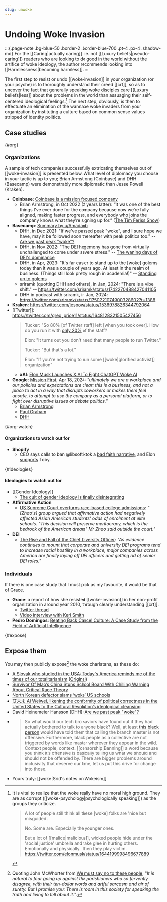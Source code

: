 ```yaml
---
slug: unwoke
---
```


# Undoing Woke Invasion

:::{.page-note .bg-blue-50 .border-2 .border-blue-700 .pt-4 .px-4 .shadow-md}
For the [[Caring|actually caring]] (ie. not [[Luxury beliefs|pseudo-caring]]) readers who are looking to do good in the world without the artifice of woke ideology, the author recommends looking into [[Harmlessness|becoming harmless]].
:::

The first step to resist or undo [[woke-invasion]] in your organization (or your psyche) is to thoroughly understand their creed [[crt]], so as to uncover the fact that generally speaking woke disciples care [[Luxury beliefs|less]] about the problems in the world than assuaging their self-centered ideological feelings.[^mhg] The next step, obviously, is then to effectuate an elimination of the wannabe woke invaders from your organization by instituting a culture based on common sense values stripped of identity politics.

[^mhg]: It is vital to realize that the woke really have no moral high ground. They are as corrupt ([[woke-psychology|psychologically speaking]]) as the groups they criticize.
    > A lot of people still think all these [woke] folks are 'nice but misguided'.
    > 
    > No. Some are. Especially the younger ones.
    > 
    > But a lot of [[malice|malicious]], wicked people hide under the 'social justice' umbrella and take glee in hurting others. Emotionally and physically. Then they play victim. https://twitter.com/elonmusk/status/1644199998496677889

## Case studies

{#org}
### Organizations

A sample of tech companies successfully extricating themselves out of [[woke-invasion]] is presented below. What level of diplomacy you choose in your tactic is up to you; Brian Armstrong (Coinbase) and DHH (Basecamp) were demonstrably more diplomatic than Jesse Powell (Kraken).

- **Coinbase**: [Coinbase is a mission focused company](https://blog.coinbase.com/coinbase-is-a-mission-focused-company-af882df8804)
	- Brian Armstrong, in Oct 2022 (2 years latter): “It was one of the best things I’ve ever done for the company because now we’re fully aligned, making faster progress, and everybody who joins the company knows what they’re signing up for.” ([The Tim Feriss Show](https://twitter.com/FrankAFetter/status/1740951131755524193))
- **Basecamp**: [Summary by u/Amadanb](https://old.reddit.com/r/TheMotte/comments/n3pe45/culture_war_roundup_for_the_week_of_may_03_2021/gwwj9vm/?context=3&sort=best)
	- DHH, in Dec 2021: "If we've passed peak "woke", and I sure hope we have, may it be followed soon thereafter with peak politics too." -- [Are we past peak "woke"?](https://world.hey.com/dhh/are-we-past-peak-woke-c313b7d1)
	- DHH, in Nov 2022: "The DEI hegemony has gone from virtually unchallenged to come under severe stress." -- [The waning days of DEI's dominance](https://world.hey.com/dhh/the-waning-days-of-dei-s-dominance-9a5b656c)
	- DHH, in Apr, 2023: "It's far easier to stand up to the [woke] golems today than it was a couple of years ago. At least in the realm of business. (Things still look pretty rough in academia!)" -- [Standing up to golems](https://world.hey.com/dhh/standing-up-to-golems-c98dd4a8)
  	- sriramk (quotting DHH and others), in Jan, 2024: "There is a vibe shift." -- https://twitter.com/sriramk/status/1742270488427041105
  	- DHH in podcast with sriramk, in Jan,  2024: https://twitter.com/sriramk/status/1750221074900328602?t=1388
- **Kraken**: https://twitter.com/jespow/status/1536978826344792064 
- [[Twitter]]: https://twitter.com/greg_price11/status/1648128321505427456
    > Tucker: "So 80% [of Twitter staff] left [when you took over]. How do you run it with [only 20%](https://twitter.com/elonmusk/status/1593899029531803649) of the staff?
    >
    > Elon: "It turns out you don't need that many people to run Twitter."
    > 
    > Tucker: "But that's a lot."
    > 
    > Elon: "If you're not trying to run some [[woke|glorified activist]] organization"
    - **xAI**: [Elon Musk Launches X.AI To Fight ChatGPT Woke AI](https://www.forbes.com/sites/martineparis/2023/04/16/elon-musk-launches-xai-to-fight-chatgpt-woke-ai-with-twitter-data/?sh=ae7c73151f82)
- **Google**: [Mission First](https://blog.google/inside-google/company-announcements/building-ai-future-april-2024/), Apr 18, 2024: *"ultimately we are a workplace and our policies and expectations are clear: this is a business, and not a place to act in a way that disrupts coworkers or makes them feel unsafe, to attempt to use the company as a personal platform, or to fight over disruptive issues or debate politics."*
  - [Brian Armstrong](https://twitter.com/brian_armstrong/status/1781351372946022459)
  - [Paul Graham](https://twitter.com/paulg/status/1781329523155357914)
  - [DHH](https://twitter.com/dhh/status/1781299786236432737)

{#org-watch}
#### Organizations to watch out for

- **Shopify**
  - CEO says calls to ban @libsoftiktok a [bad faith narrative](https://twitter.com/tobi/status/1596440473849274369), and Elon [supports](https://twitter.com/elonmusk/status/1597185759316152320) Toby.

{#ideologies}
#### Ideologies to watch out for

- [[Gender Ideology]]
  - [The cult of gender ideology is finally disintegrating](https://archive.is/20230609223701/https://www.telegraph.co.uk/columnists/2023/05/30/the-cult-of-gender-ideology-finally-crumbling/#selection-2957.4-2957.57)
- **Affirmative Action**
  - [US Supreme Court overturns race-based college admissions](https://www.bbc.com/news/world-us-canada-65886212): *"[Zhao's] group argued that affirmative action had negatively affected Asian American students' odds of enrolment at elite schools. "This decision will preserve meritocracy, which is the bedrock of the American dream" Mr Zhao said outside the court."*
- **DEI**
  - [The Rise and Fall of the Chief Diversity Officer](https://twitter.com/lhfang/status/1682414781020491776): *"As evidence continues to mount that corporate and university DEI programs tend to increase racial hostility in a workplace, major companies across America are finally laying off DEI officers and getting rid of senior DEI roles."*

### Individuals

If there is one case study that I must pick as my favourite, it would be that of Grace.

- **Grace**: a report of how she resisted [[woke-invasion]] in her non-profit organization in around year 2010, through clearly understanding [[crt]].
  - [Twitter thread](https://threadreaderapp.com/thread/1386739669866455043.html)
  - [Video interview with Keri Smith](https://odysee.com/@unsafe:f/deprogrammed-grace-surviving-a-woke:2?)
- **Pedro Domingos**: [Beating Back Cancel Culture: A Case Study from the Field of Artificial Intelligence](https://archive.ph/0yUs8)

{#expose}
## Expose them

You may then publicly expose[^no] the woke charlatans, as these do:

[^no]: Quoting John McWhorter from [We must say no to these people](https://world.hey.com/dhh/we-must-say-no-to-these-people-e0fb301c), "*It is natural to fear going up against the parishioners who so fervently disagree, with their ten-dollar words and artful sarcasm and air of surety. But I promise you: There is room in this society for speaking the truth and living to tell about it.*".

- [A Slovak who studied in the USA: Today's America reminds me of the times of our totalitarianism](https://translate.google.com/translate?sl=auto&tl=en&u=https://www.postoj.sk/77885/novy-clanok) ([Original](https://www.postoj.sk/77885/novy-clanok))
- [Survivor Of Mao’s China Stuns School Board With Chilling Warning About Critical Race Theory](https://www.dailywire.com/news/watch-survivor-of-maos-china-stuns-school-board-with-chilling-warning-about-critical-race-theory)
- [North Korean defector slams ‘woke’ US schools](https://nypost.com/2021/06/14/north-korean-defector-slams-woke-us-schools/)
- [艾未未  Ai Weiwei, likening the conformity of political correctness in the United States to the Cultural Revolution’s ideological cleansing](https://twitter.com/MargaretHoover/status/1460401404477124611) 
- David Heinemeier Hansson (DHH): [Are we past peak "woke"?](https://world.hey.com/dhh/are-we-past-peak-woke-c313b7d1)
- > So what would our tech bro saviors have found out if they had actually bothered to talk to anyone black? Well, at least [this black person](https://mooseyanon.medium.com/github-f-ck-your-name-change-de599033bbbe) would have told them that calling the branch master is not offensive. Furthermore, black people as a collective are not triggered by words like master wherever they appear in the wild. Context people, context. [[censorship|Banning]] a word because you think it’s offensive is basically telling us what we should and should not be offended by. There are bigger problems around inclusivity that deserve our time, let us put this drive for change into those.
- Yours truly: [[woke|Srid's notes on Wokeism]]

